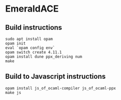 # EmeraldACE

## Build instructions

```
sudo apt install opam
opam init
eval `opam config env`
opam switch create 4.11.1
opam install dune ppx_deriving num
make
```

## Build to Javascript instructions

```
opam install js_of_ocaml-compiler js_of_ocaml-ppx
make js
```
